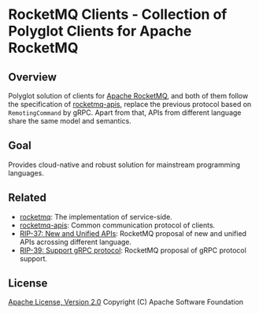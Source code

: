 # RocketMQ Clients - Collection of Polyglot Clients for Apache RocketMQ

## Overview

Polyglot solution of clients for [Apache RocketMQ](https://rocketmq.apache.org/), and both of them follow the specification of [rocketmq-apis](https://github.com/apache/rocketmq-apis), replace the previous protocol based on `RemotingCommand` by gRPC. Apart from that, APIs from different language share the same model and semantics.

## Goal

Provides cloud-native and robust solution for mainstream programming languages.

## Related

* [rocketmq](https://github.com/apache/rocketmq): The implementation of service-side.
* [rocketmq-apis](https://github.com/apache/rocketmq-apis): Common communication protocol of clients.
* [RIP-37: New and Unified APIs](https://shimo.im/docs/m5kv92OeRRU8olqX): RocketMQ proposal of new and unified APIs acrossing different language.
* [RIP-39: Support gRPC protocol](https://shimo.im/docs/gXqmeEPYgdUw5bqo): RocketMQ proposal of gRPC protocol support.

## License

[Apache License, Version 2.0](http://www.apache.org/licenses/LICENSE-2.0.html) Copyright (C) Apache Software Foundation
